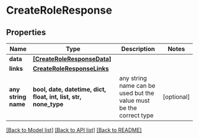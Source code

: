 # CreateRoleResponse


## Properties
Name | Type | Description | Notes
------------ | ------------- | ------------- | -------------
**data** | [**[CreateRoleResponseData]**](CreateRoleResponseData.md) |  | 
**links** | [**CreateRoleResponseLinks**](CreateRoleResponseLinks.md) |  | 
**any string name** | **bool, date, datetime, dict, float, int, list, str, none_type** | any string name can be used but the value must be the correct type | [optional]

[[Back to Model list]](../README.md#documentation-for-models) [[Back to API list]](../README.md#documentation-for-api-endpoints) [[Back to README]](../README.md)


